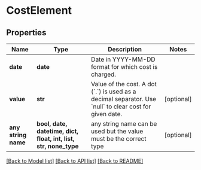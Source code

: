 # CostElement


## Properties
Name | Type | Description | Notes
------------ | ------------- | ------------- | -------------
**date** | **date** | Date in YYYY-MM-DD format for which cost is charged. | 
**value** | **str** | Value of the cost. A dot (&#x60;.&#x60;) is used as a decimal separator. Use &#x60;null&#x60; to clear cost for given date. | [optional] 
**any string name** | **bool, date, datetime, dict, float, int, list, str, none_type** | any string name can be used but the value must be the correct type | [optional]

[[Back to Model list]](../README.md#documentation-for-models) [[Back to API list]](../README.md#documentation-for-api-endpoints) [[Back to README]](../README.md)


